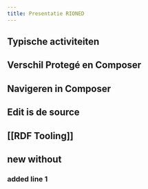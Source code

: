 ```yaml
---
title: Presentatie RIONED
---
```


## Typische activiteiten
## Verschil Protegé  en Composer
## Navigeren in Composer
## Edit is de source
## [[RDF Tooling]]
## new without
### added line 1
###
